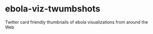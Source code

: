 ebola-viz-twumbshots
====================

Twitter card friendly thumbnails of ebola visualizations from around the Web
